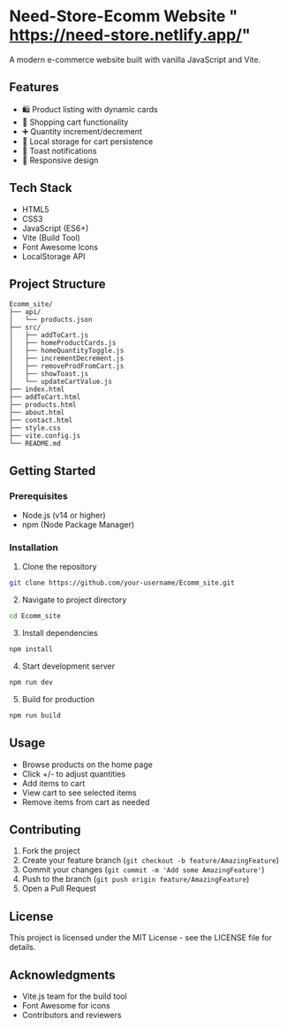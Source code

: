 # Need-Store-Ecomm Website    " https://need-store.netlify.app/"

A modern e-commerce website built with vanilla JavaScript and Vite.

## Features

- 🛍️ Product listing with dynamic cards
- 🛒 Shopping cart functionality
- ➕ Quantity increment/decrement
- 💾 Local storage for cart persistence
- 🔔 Toast notifications
- 📱 Responsive design

## Tech Stack

- HTML5
- CSS3
- JavaScript (ES6+)
- Vite (Build Tool)
- Font Awesome Icons
- LocalStorage API

## Project Structure

```
Ecomm_site/
├── api/
│   └── products.json
├── src/
│   ├── addToCart.js
│   ├── homeProductCards.js
│   ├── homeQuantityToggle.js
│   ├── incrementDecrement.js
│   ├── removeProdFromCart.js
│   ├── showToast.js
│   └── updateCartValue.js
├── index.html
├── addToCart.html
├── products.html
├── about.html
├── contact.html
├── style.css
├── vite.config.js
└── README.md
```

## Getting Started

### Prerequisites

- Node.js (v14 or higher)
- npm (Node Package Manager)

### Installation

1. Clone the repository
```bash
git clone https://github.com/your-username/Ecomm_site.git
```

2. Navigate to project directory
```bash
cd Ecomm_site
```

3. Install dependencies
```bash
npm install
```

4. Start development server
```bash
npm run dev
```

5. Build for production
```bash
npm run build
```

## Usage

- Browse products on the home page
- Click +/- to adjust quantities
- Add items to cart
- View cart to see selected items
- Remove items from cart as needed

## Contributing

1. Fork the project
2. Create your feature branch (`git checkout -b feature/AmazingFeature`)
3. Commit your changes (`git commit -m 'Add some AmazingFeature'`)
4. Push to the branch (`git push origin feature/AmazingFeature`)
5. Open a Pull Request

## License

This project is licensed under the MIT License - see the LICENSE file for details.

## Acknowledgments

- Vite.js team for the build tool
- Font Awesome for icons
- Contributors and reviewers
